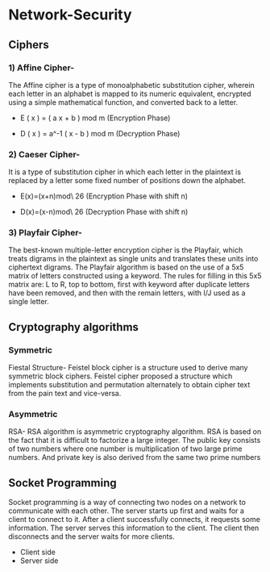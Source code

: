 # Network-Security

## Ciphers
### 1) Affine Cipher- 
The Affine cipher is a type of monoalphabetic substitution cipher, wherein each letter in an alphabet is mapped to its numeric equivalent, encrypted using a simple mathematical function, and converted back to a letter.
* E ( x ) = ( a x + b ) mod m    (Encryption Phase)

* D ( x ) = a^-1 ( x - b ) mod m (Decryption Phase)

### 2) Caeser Cipher- 
It is a type of substitution cipher in which each letter in the plaintext is replaced by a letter some fixed number of positions down the alphabet.
* E(x)=(x+n)mod\ 26       (Encryption Phase with shift n)

* D(x)=(x-n)mod\ 26       (Decryption Phase with shift n)

### 3) Playfair Cipher-
The best-known multiple-letter encryption cipher is the Playfair, which treats digrams in the plaintext as single units and translates these units into ciphertext digrams. The Playfair algorithm is based on the use of a 5x5 matrix of letters constructed using a keyword. The rules for filling in this 5x5 matrix are: L to R, top to bottom, first with keyword after duplicate letters have been removed, and then with the remain letters, with I/J used as a single letter.

## Cryptography algorithms

### Symmetric
Fiestal Structure- Feistel block cipher is a structure used to derive many symmetric block ciphers. Feistel cipher proposed a structure which implements substitution and permutation alternately to obtain cipher text from the pain text and vice-versa.

### Asymmetric
RSA- RSA algorithm is asymmetric cryptography algorithm. RSA is based on the fact that it is difficult to factorize a large integer. The public key consists of two numbers where one number is multiplication of two large prime numbers. And private key is also derived from the same two prime numbers

## Socket Programming
Socket programming is a way of connecting two nodes on a network to communicate with each other. The server starts up first and waits for a client to connect to it. After a client successfully connects, it requests some information. The server serves this information to the client. The client then disconnects and the server waits for more clients.
* Client side
* Server side

